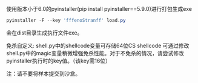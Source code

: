 使用版本小于6.0的pyinstaller(pip install pyinstaller==5.9.0)进行打包生成exe
```powershell
pyinstaller -F --key 'fffenoStranff' load.py
```
会在dist目录生成执行文件exe。

免杀自定义:
shell.py中的shellcode变量可存储64位CS shellcode
可通过修改shell.py中的magic变量稍微增强免杀性能。对于不免杀的情况，请尝试修改pyinstaller执行时的key值。（该key需16位）

注：请不要将样本提交到沙盒。